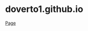 # doverto1.github.io

[Page](https://asuacademic-enterprise-technology.github.io/doverto1.github.io/)
